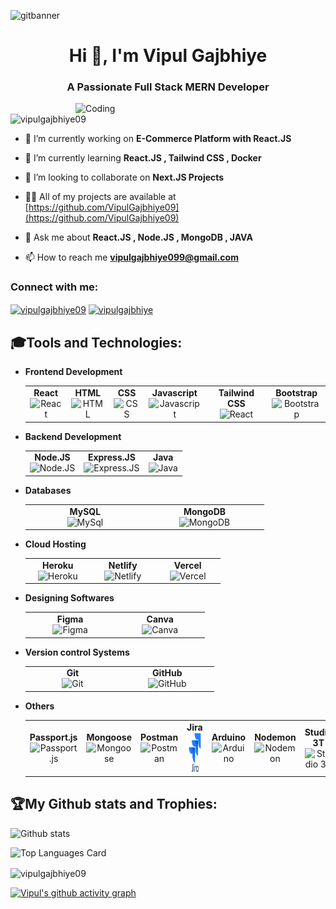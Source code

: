![gitbanner](https://user-images.githubusercontent.com/70682152/196581060-0e3cc3d2-93e3-4108-82ea-920de5bcece4.gif)
<h1 align="center">Hi 👋, I'm Vipul Gajbhiye</h1>
<h3 align="center">A Passionate Full Stack MERN Developer</h3>
<img align="right" alt="Coding" width="400" src="https://media.tenor.com/2fXbn6Xtt0UAAAAC/software-software-development.gif">

<p align="left"> <img src="https://komarev.com/ghpvc/?username=vipulgajbhiye09&label=Profile%20views&color=0e75b6&style=flat" alt="vipulgajbhiye09" /> </p>

- 🔭 I’m currently working on **E-Commerce Platform with React.JS**

- 🌱 I’m currently learning **React.JS , Tailwind CSS , Docker**

- 👯 I’m looking to collaborate on **Next.JS Projects**

- 👨‍💻 All of my projects are available at [https://github.com/VipulGajbhiye09](https://github.com/VipulGajbhiye09)

- 💬 Ask me about **React.JS , Node.JS , MongoDB , JAVA**

- 📫 How to reach me **vipulgajbhiye099@gmail.com**

<h3 align="left">Connect with me:</h3>
<p align="left">
<a href="https://linkedin.com/in/vipulgajbhiye09" target="blank"><img align="center" src="https://raw.githubusercontent.com/rahuldkjain/github-profile-readme-generator/master/src/images/icons/Social/linked-in-alt.svg" alt="vipulgajbhiye09" height="30" width="40" /></a>
<a href="https://www.leetcode.com/vipulgajbhiye" target="blank"><img align="center" src="https://raw.githubusercontent.com/rahuldkjain/github-profile-readme-generator/master/src/images/icons/Social/leet-code.svg" alt="vipulgajbhiye" height="30" width="40" /></a>
</p>

<!-- GitHub Skills start -->
## 🎓Tools and Technologies:
- **Frontend Development**
	<center>
		<table>
			<tbody>
				<tr>
          <td align="center">
						<span><strong>React</strong></span><br/>
						<img height="64px" width="64px" src="https://cdn.svgporn.com/logos/react.svg" alt="React">
					</td>
					<td align="center">
						<span><strong>HTML</strong></span><br/>
						<img height="64px" width="64px" src="https://cdn.svgporn.com/logos/html-5.svg" alt="HTML">
					</td>
					<td align="center">
						<span><strong>CSS</strong></span><br/>
						<img height="64px" width="64px" src="https://cdn.svgporn.com/logos/css-3.svg" alt="CSS">
					</td>
					<td align="center">
						<span><strong>Javascript</strong></span><br/>
						<img height="64px" width="64px" src="https://cdn.svgporn.com/logos/javascript.svg" alt="Javascript">
					</td>	
          <td align="center">
						<span><strong>Tailwind CSS</strong></span><br/>
						<img height="64px" width="64px" src="https://cdn.svgporn.com/logos/tailwindcss-icon.svg" alt="React">
					</td>
          <td align="center">
						<span><strong>Bootstrap</strong></span><br/>
						<img height="64px" width="64px" src="https://cdn.svgporn.com/logos/bootstrap.svg" alt="Bootstrap">
					</td>
				</tr>
			</tbody>
		</table>
	</center>
 - **Backend Development**
	<center>
		<table>
			<tbody>
				<tr>
					<td align="center">
						<span><strong>Node.JS</strong></span><br/>
						<img height="64px" width="64px" src="https://www.vectorlogo.zone/logos/nodejs/nodejs-icon.svg" alt="Node.JS">
					</td>
					<td align="center">
						<span><strong>Express.JS</strong></span><br/>
						<img height="64px" width="64px" src="https://encrypted-tbn0.gstatic.com/images?q=tbn:ANd9GcQLA972a1NXwGHTIpgjxpRdu1DD5te1evggDgjNvM_FcbtGxaPYrHbV27RNzJSA_ZhrY28&usqp=CAU" alt="Express.JS">
					</td>
          <td align="center">
						<span><strong>Java</strong></span><br/>
						<img height="64px" width="64px" src="https://www.vectorlogo.zone/logos/java/java-icon.svg" alt="Java">
					</td>
				</tr>
			</tbody>
		</table>
	</center>
- **Databases**
	<center>
		<table>
			<tbody>
				<tr>
					<td width="25%" align="center">
						<span><strong>MySQL</strong></span><br/>
						<img height="64px" width="64px" src="https://www.vectorlogo.zone/logos/mysql/mysql-horizontal.svg" alt="MySql">
					</td>
					<td width="25%" align="center">
						<span><strong>MongoDB</strong></span><br/>
						<img height="64px" width="64px" src="https://www.vectorlogo.zone/logos/mongodb/mongodb-icon.svg" alt="MongoDB">
					</td>
				</tr>
			</tbody>
		</table>
	</center>
- **Cloud Hosting**
	<center>
		<table>
			<tbody>
				<tr>
					<td width="25%" align="center">
						<span><strong>Heroku</strong></span><br/>
						<img src="https://www.vectorlogo.zone/logos/heroku/heroku-icon.svg" alt="Heroku">
					</td>
					<td width="25%" align="center">
						<span><strong>Netlify</strong></span><br/>
						<img height="64px" width="64px" src="https://www.vectorlogo.zone/logos/netlify/netlify-icon.svg" alt="Netlify">
					</td>
					<td width="25%" align="center">
						<span><strong>Vercel</strong></span><br/>
						<img height="64px" width="64px" src="https://camo.githubusercontent.com/add2c9721e333f0043ac938f3dadbc26a282776e01b95b308fcaba5afaf74ae3/68747470733a2f2f6173736574732e76657263656c2e636f6d2f696d6167652f75706c6f61642f76313538383830353835382f7265706f7369746f726965732f76657263656c2f6c6f676f2e706e67" alt="Vercel">
					</td>
				</tr>
			</tbody>
		</table>
	</center>
- **Designing Softwares**
	<center>
		<table>
			<tbody>
				<tr>
					<td width="25%" align="center">
						<span><strong>Figma</strong></span><br/>
						<img src="https://www.vectorlogo.zone/logos/figma/figma-icon.svg" alt="Figma">
					</td>
					<td width="25%" align="center">
						<span><strong>Canva</strong></span><br/>
						<img height="64px" width="64px" src="https://www.vectorlogo.zone/logos/canva/canva-icon.svg" alt="Canva">
					</td>
					</tr>
			</tbody>
		</table>
	</center>
 - **Version control Systems**
	<center>
		<table>
			<tbody>
				<tr>
					<td width="25%" align="center">
						<span><strong>Git</strong></span><br/>
						<img height="64px" width="64px" src="https://www.vectorlogo.zone/logos/git-scm/git-scm-icon.svg" alt="Git">
					</td>
          <td width="25%" align="center">
						<span><strong>GitHub</strong></span><br/>
						<img height="64px" width="64px" src="https://www.vectorlogo.zone/logos/github/github-tile.svg" alt="GitHub">
					</td>
				</tr>
			</tbody>
		</table>
	</center>
- **Others**
	<center>
		<table>
			<tbody>
				<tr>
	  <td width="25%" align="center">
						<span><strong>Passport.js</strong></span><br/>
						<img height="64px" width="64px" src="https://avatars.githubusercontent.com/u/1160530?s=280&v=4" alt="Passport.js">
					</td>
	 <td width="25%" align="center">
						<span><strong>Mongoose</strong></span><br/>
						<img height="64px" width="64px" src="https://avatars.githubusercontent.com/u/7552965?s=400&v=4" alt="Mongoose">
					</td>				
          <td width="25%" align="center">
						<span><strong>Postman</strong></span><br/>
						<img height="64px" width="64px" src="https://www.vectorlogo.zone/logos/getpostman/getpostman-icon.svg" alt="Postman">
					</td>
      	  <td width="25%" align="center">
						<span><strong>Jira</strong></span><br/>
						<img height="64px" width="64px" src="https://github.com/devicons/devicon/blob/master/icons/jira/jira-original-wordmark.svg" alt="Jira">
					</td>
          <td width="25%" align="center">
						<span><strong>Arduino</strong></span><br/>
						<img height="64px" width="64px" src="https://www.vectorlogo.zone/logos/arduino/arduino-icon.svg" alt="Arduino">
					</td>
           <td width="25%" align="center">
						<span><strong>Nodemon</strong></span><br/>
						<img height="64px" width="64px" src="https://www.vectorlogo.zone/logos/nodemonio/nodemonio-icon.svg" alt="Nodemon">
					</td>
           <td width="25%" align="center">
						<span><strong>Studio 3T</strong></span><br/>
						<img height="64px" width="64px" src="https://www.realwire.com/writeitfiles/studio-3t-logo-white-on-green.jpg" alt="Studio 3T">
					</td>
				</tr>
			</tbody>
		</table>
	</center>
<!-- GitHub Skills end -->

<!-- GitHub Activity start -->
## 🏆My Github stats and Trophies:

![Github stats](https://github-readme-stats.vercel.app/api?username=vipulgajbhiye09&theme=nightowl&show_icons=true&count_private=true)

![Top Languages Card](https://github-readme-stats.vercel.app/api/top-langs/?username=vipulgajbhiye09&theme=nightowl)

<div align="left">
<p><img align="center" src="https://github-readme-streak-stats.herokuapp.com/?user=vipulgajbhiye09&theme=nightowl" alt="vipulgajbhiye09" /></p>
</div>

[![Vipul's github activity graph](https://github-readme-activity-graph.vercel.app/graph?username=vipulgajbhiye09&bg_color=ffcfe9&color=9e4c98&line=9e4c98&point=403d3d&area=true&hide_border=true)](https://github.com/ashutosh00710/github-readme-activity-graph)
<!-- GitHub Activity end -->

